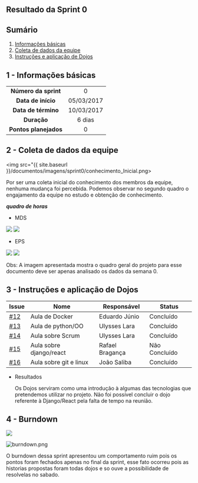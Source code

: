 ## Resultado da Sprint 0

## Sumário

1. [Informações básicas](#1---informações-básicas)
1. [Coleta de dados da equipe](#2---coleta-de-dados-da-equipe)
1. [Instruções e aplicação de Dojos](#3---instruções-e-aplicação-de-dojos)

## 1 - Informações básicas

| | |
|:--:|:--:|
|**Número da sprint**|0|
|**Data de início**|05/03/2017|
|**Data de término**|10/03/2017|
|**Duração**|6 dias|
|**Pontos planejados**|0|

## 2 - Coleta de dados da equipe

<img src="{{ site.baseurl }}/documentos/imagens/sprint0/conhecimento_Inicial.png>


Por ser uma coleta inicial do conhecimento dos membros da equipe, nenhuma mudança foi percebida. Podemos observar no segundo quadro o engajamento da equipe no estudo e obtenção de conhecimento.

***quadro de horas***

* MDS

<img src="{{ site.baseurl }}/documentos/imagens/horas_trabalhadas/horas_eps.png">

<img src="{{ site.baseurl }}/documentos/imagens/horas_trabalhadas/grafico_eps.png">

* EPS

<img src="{{ site.baseurl }}/documentos/imagens/horas_trabalhadas/horas_mds.png">

<img src="{{ site.baseurl }}/documentos/imagens/horas_trabalhadas/grafico_mds.png">

Obs: A imagem apresentada mostra o quadro geral do projeto para esse documento deve ser apenas analisado os dados da semana 0.

## 3 - Instruções e aplicação de Dojos



|Issue|Nome|Responsável|Status|
|----|-----|------------------|-----|
|[#12](https://github.com/fga-gpp-mds/2018.1-Grupo9/issues/12)|Aula de Docker|Eduardo Júnio|Concluído|
|[#13](https://github.com/fga-gpp-mds/2018.1-Grupo9/issues/13)|Aula de python/OO|Ulysses Lara|Concluído|
|[#14](https://github.com/fga-gpp-mds/2018.1-Grupo9/issues/14)|Aula sobre Scrum|Ulysses Lara|Concluído|
|[#15](https://github.com/fga-gpp-mds/2018.1-Grupo9/issues/15)|Aula sobre django/react|Rafael Bragança|Não Concluído|
|[#16](https://github.com/fga-gpp-mds/2018.1-Grupo9/issues/16)|Aula sobre git e linux|João Saliba|Concluído|

* Resultados

  Os Dojos serviram como uma introdução à algumas das tecnologias que pretendemos utilizar no projeto. Não foi possível concluir o dojo referente à Django/React pela falta de tempo na reunião.

## 4 - Burndown

<img src="{{ site.baseurl }}/documentos/imagens/sprint0/burndown.png">

![burndown.png](https://github.com/fga-gpp-mds/2018.1_Gerencia_mais/blob/is69_Organizar_documenta%C3%A7%C3%A3o_das_sprints/docs/documentos/imagens/sprint0/burndown.png)

O burndown dessa sprint apresentou um comportamento ruim pois os pontos foram fechados apenas no final da sprint, esse fato ocorreu pois as historias propostas foram todas dojos e so ouve a possibilidade de resolvelas no sabado.

